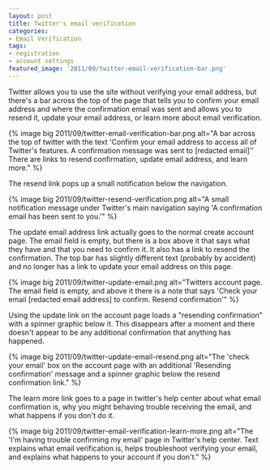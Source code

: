 ```yaml
---
layout: post
title: Twitter's email verification
categories:
- Email Verification
tags:
- registration
- account settings
featured_image: '2011/09/twitter-email-verification-bar.png'
---
```

Twitter allows you to use the site without verifying your email address, but there's a bar across the top of the page that tells you to confirm your email address and where the confirmation email was sent and allows you to resend it, update your email address, or learn more about email verification.

{% image big 2011/09/twitter-email-verification-bar.png alt="A bar across the top of twitter with the text 'Confirm your email address to access all of Twitter's features. A confirmation message was sent to [redacted email]'' There are links to resend confirmation, update email address, and learn more." %}

The resend link pops up a small notification below the navigation.

{% image big 2011/09/twitter-resend-verification.png alt="A small notification message under Twitter's main navigation saying 'A confirmation email has been sent to you.'" %}

The update email address link actually goes to the normal create account page. The email field is empty, but there is a box above it that says what they have and that you need to confirm it. It also has a link to resend the confirmation. The top bar has slightly different text (probably by accident) and no longer has a link to update your email address on this page.

{% image big 2011/09/twitter-update-email.png alt="Twitters account page. The email field is empty, and above it there is a note that says 'Check your email [redacted email address] to confirm. Resend confirmation'" %}

Using the update link on the account page loads a "resending confirmation" with a spinner graphic below it. This disappears after a moment and there doesn't appear to be any additional confirmation that anything has happened.

{% image big 2011/09/twitter-update-email-resend.png alt="The 'check your email' box on the account page with an additional 'Resending confirmation' message and a spinner graphic below the resend confirmation link." %}

The learn more link goes to a page in twitter's help center about what email confirmation is, why you might behaving trouble receiving the email, and what happens if you don't do it.

{% image big 2011/09/twitter-email-verification-learn-more.png alt="The 'I'm having trouble confirming my email' page in Twitter's help center. Text explains what email verification is, helps troubleshoot verifying your email, and explains what happens to your account if you don't." %}